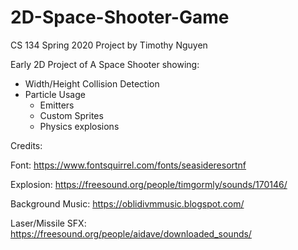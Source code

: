 # 2D-Space-Shooter-Game
CS 134 Spring 2020 Project by Timothy Nguyen

Early 2D Project of A Space Shooter showing:

- Width/Height Collision Detection
- Particle Usage
  - Emitters
  - Custom Sprites
  - Physics explosions
  
  
Credits: 

Font: https://www.fontsquirrel.com/fonts/seasideresortnf    

Explosion: https://freesound.org/people/timgormly/sounds/170146/      
 
Background Music: https://oblidivmmusic.blogspot.com/                      

Laser/Missile SFX: https://freesound.org/people/aidave/downloaded_sounds/     
  
  
